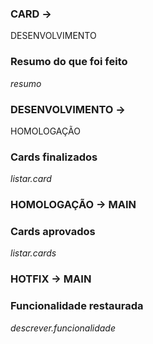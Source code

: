 ### CARD ->
DESENVOLVIMENTO
### Resumo do que foi feito
_resumo_

### DESENVOLVIMENTO ->
HOMOLOGAÇÃO
### Cards finalizados 
_listar.card_

### HOMOLOGAÇÃO -> MAIN
### Cards aprovados
_listar.cards_

### HOTFIX -> MAIN
### Funcionalidade restaurada
_descrever.funcionalidade_